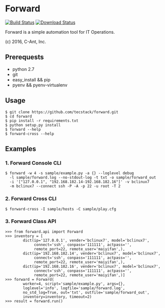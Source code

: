 # Forward
[![Build Status](https://travis-ci.org/tecstack/forward.svg?branch=forward)](https://travis-ci.org/tecstack/forward)
[![Download Status](https://img.shields.io/badge/download-1024%2Fmonth-green.svg)](https://github.com/tecstack/forward)

Forward is a simple automation tool for IT Operations.

(c) 2016, C-Ant, Inc.

## Prerequests

* python 2.7
* git
* easy_install && pip
* pyenv && pyenv-virtualenv

## Usage

```
$ git clone https://github.com/tecstack/forward.git
$ cd forward
$ pip install -r requirements.txt
$ python setup.py install
$ forward --help
$ forward-cross --help
```

## Examples

### 1. Forward Console CLI

```
$ forward -w 4 -s sample/example.py -a {} --loglevel debug
  -l sample/forward.log --no-stdout-log -t txt -o sample/forward_out
  -i '["127.0.0.1", "192.168.182.14-192.168.182.16"]' -v bclinux7
  -m bclinux7 --connect ssh -P -A -p 22 -u root -T 2
```

### 2. Forward Cross CLI

```
$ forward-cross -I sample/hosts -C sample/play.cfg
```

### 3. Forward Class API

```
>>> from forward.api import Forward
>>> inventory = [
        dict(ip='127.0.0.1', vender='bclinux7', model='bclinux7',
             connect='ssh', conpass='111111', actpass='',
             remote_port=22, remote_user='maiyifan',),
        dict(ip='192.168.182.14', vender='bclinux7', model='bclinux7',
             connect='ssh', conpass='111111', actpass='',
             remote_port=22, remote_user='maiyifan',),
        dict(ip='192.168.182.16', vender='bclinux7', model='bclinux7',
             connect='ssh', conpass='111111', actpass='',
             remote_port=22, remote_user='maiyifan',)]
>>> forward = Forward(
        worker=4, script='sample/example.py', args={},
        loglevel='info', logfile='sample/forward.log',
        no_std_log=True, out='txt', outfile='sample/forward_out',
        inventory=inventory, timeout=2)
>>> result = forward.run()
```
